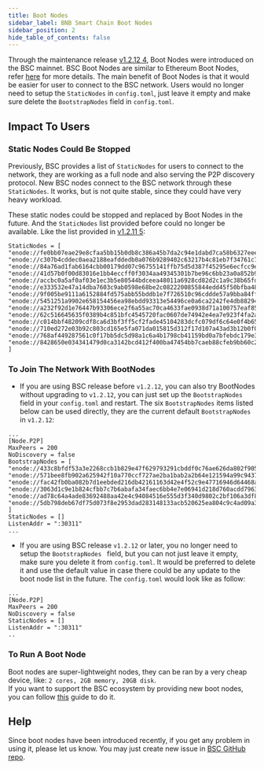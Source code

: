 ```yaml
---
title: Boot Nodes
sidebar_label: BNB Smart Chain Boot Nodes
sidebar_position: 2
hide_table_of_contents: false
---
```


Through the maintenance release [v1.2.12 4](https://github.com/bnb-chain/bsc/releases/tag/v1.2.12), Boot Nodes were introduced on the BSC mainnet. BSC Boot Nodes are similar to Ethereum Boot Nodes, refer [here](https://ethereum.org/en/developers/docs/nodes-and-clients/bootnodes/) for more details. The main benefit of Boot Nodes is that it would be easier for user to connect to the BSC network. Users would no longer need to setup the `StaticNodes` in `config.toml`, just leave it empty and make sure delete the `BootstrapNodes` field in `config.toml`. 

## Impact To Users

### Static Nodes Could Be Stopped

Previously, BSC provides a list of `StaticNodes` for users to connect to the network, they are working as a full node and also serving the P2P discovery protocol. New BSC nodes connect to the BSC network through these `StaticNodes`. It works, but is not quite stable, since they could have very heavy workload.

These static nodes could be stopped and replaced by Boot Nodes in the future. And the `StaticNodes` list provided before could no longer be available. Like the list provided in [v1.2.11 5](https://github.com/bnb-chain/bsc/releases/tag/v1.2.11):

```
StaticNodes = [
"enode://fe0bb07eae29e8cfaa5bb15b0db8c386a45b7da2c94e1dabd7ca58b6327eee0c27bdcea4f08db19ea07b9a1391e5496a28c675c6eee578154edae4fa44640c5d@54.228.2.74:30311",
"enode://c307b4cddec0aea2188eafddedb0a076b9289402c63217b4c81eb7f34761c7cfaf6b075e93d7357169e226ff1bb4aa3bd71869b4c76cf261e2991005ddb4d4aa@3.81.81.182:30311",
"enode://84a76ad1fab6164cbb00179dd07c96755141ffb75d5d387f45295e6ecfcc9e12a720f1f3dca8318449eeff768d13e9d49a414d2b522d1bcf2919aebf4852ab46@44.198.58.179:30311",
"enode://41d57b0f00d83016e1bb4eccff0f3034aa49345301b7be96c6bb23a0a852b9b87b9ed11827c188ad409019fb0e578917d722f318665f198340b8a15ae8beff36@34.252.87.229:30311",
"enode://accbc0a5af0af03e1ec3b5e80544bdceea48011a6928cd82d2c1a9c38b65fd48ec970ba17bd8c0b0ec21a28faec9efe1d1ce55134784b9207146e2f62d8932ba@54.162.32.1:30311",
"enode://e333532e47a14dba7603c9ab0598e68be2c0822200855844edd45f50bfba481451ca5ee5247dbca2b54fe522e74a658edc15c8eed917360e1a289b3ab78ecf4c@3.250.36.7:30311",
"enode://9f005be9111a6152884fd575abb55bddb1e7f726510c96cddde57a9bba84ffa4952a89d7632c9c9dd50d3750f83966a73a0f7ed793f253a3691b84a687b29b6c@3.88.177.211:30311",
"enode://5451251a9902e658154456ea98ebdd93313e54496ce0a6ca2242fe4db882940d78d758c85a36485af54b0841270f2bdbff64d66c45976f3ed1dd912f7649c831@3.236.189.129:30311",
"enode://a232f92d1e76447b93306ece2f6a55ac70ca4633fae0938d71a100757eaf8526e6bbf720aa70cba1e6d186be17291ad1ee851a35596ec6caa2fdf135ce4b6b68@107.20.124.16:30311",
"enode://62c516645635f0389b4c851bfc4545720fac0607de74942e4ea7e923f4fa2ac0c438c146e2f0721c8ce06dca4e7f30f5c0136569d9f4b6a827c62b980fd53272@52.215.57.20:30311",
"enode://c014bbf48209cdf8ca6d3bf3ff5cf2fade45104283dcfc079df6c64e0f4b65e4afe28040fa1731a0732bd9cbb90786cf78f0174b5de7bd5b303088e80d8e6a83@54.74.101.143:30311",
"enode://710ed272e03b92c803cd165e5fa071da015815d312f17d107a43ad3b12b0f05c830c58ced2df7547294f5365fe76cdcf1a58f923ee5612d247a6d5b80cfe16a8@34.245.31.55:30311",
"enode://768af449287561c0f17bb5dc5d98a1c6a4b1798cb41159bd0a7bfebdc179e39ad8076d7292caa9344eecb94a5f7499e632c29cc4edbdf2e8ada3f7c8c7b2a64b@3.95.173.72:30311",
"enode://8428650e034341479d0ca3142bcd412f400ba47454bb7caeb88cfeb9bb60c21e45153eddf3e334d5d94ae67609ec2ac44816b346a2b3216d94a7c095883141e3@54.195.188.155:30311"
]
```

### To Join The Network With BootNodes

* If you are using BSC release before `v1.2.12`, you can also try BootNodes without upgrading to `v1.2.12`, you can just set up the `BootstrapNodes` field in your `config.toml` and restart. The six `BootstrapNodes` items listed below can be used directly, they are the current default `BootstrapNodes` in `v1.2.12`:

```
...
[Node.P2P]
MaxPeers = 200
NoDiscovery = false
BootstrapNodes = [
"enode://433c8bfdf53a3e2268ccb1b829e47f629793291cbddf0c76ae626da802f90532251fc558e2e0d10d6725e759088439bf1cd4714716b03a259a35d4b2e4acfa7f@52.69.102.73:30311",
"enode://571bee8fb902a625942f10a770ccf727ae2ba1bab2a2b64e121594a99c9437317f6166a395670a00b7d93647eacafe598b6bbcef15b40b6d1a10243865a3e80f@35.73.84.120:30311",
"enode://fac42fb0ba082b7d1eebded216db42161163d42e4f52c9e47716946d64468a62da4ba0b1cac0df5e8bf1e5284861d757339751c33d51dfef318be5168803d0b5@18.203.152.54:30311",
"enode://3063d1c9e1b824cfbb7c7b6abafa34faec6bb4e7e06941d218d760acdd7963b274278c5c3e63914bd6d1b58504c59ec5522c56f883baceb8538674b92da48a96@34.250.32.100:30311",
"enode://ad78c64a4ade83692488aa42e4c94084516e555d3f340d9802c2bf106a3df8868bc46eae083d2de4018f40e8d9a9952c32a0943cd68855a9bc9fd07aac982a6d@34.204.214.24:30311",
"enode://5db798deb67df75d073f8e2953dad283148133acb520625ea804c9c4ad09a35f13592a762d8f89056248f3889f6dcc33490c145774ea4ff2966982294909b37a@107.20.191.97:30311"
]
StaticNodes = []
ListenAddr = ":30311"
...

```

* If you are using BSC release `v1.2.12` or later, you no longer need to setup the `BootstrapNodes ` field, but you can not just leave it empty, make sure you delete it from `config.toml`. It would be preferred to delete it and use the default value in case there could be any update to the boot node list in the future. The `config.toml` would look like as follow:

```
...
[Node.P2P]
MaxPeers = 200
NoDiscovery = false
StaticNodes = []
ListenAddr = ":30311"
..
```

### To Run A Boot Node

Boot nodes are super-lightweight nodes, they can be ran by a very cheap device, like: `2 cores, 2GB memory, 20GB disk`. \
If you want to support the BSC ecosystem by providing new boot nodes, you can follow [this](https://github.com/bnb-chain/bsc#running-a-bootnode) guide to do it.

## Help

Since boot nodes have been introduced recently, if you get any problem in using it, please let us know. You may just create new issue in [BSC GitHub repo](https://github.com/bnb-chain/bsc/issues).
